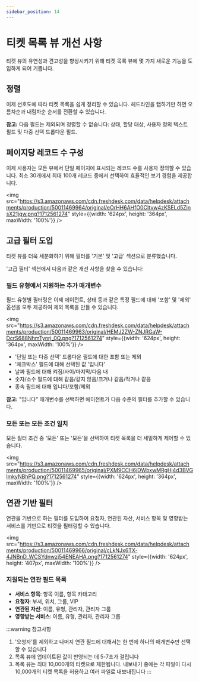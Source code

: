 ```yaml
---
sidebar_position: 14
---
```


# 티켓 목록 뷰 개선 사항

티켓 뷰의 유연성과 견고성을 향상시키기 위해 티켓 목록 뷰에 몇 가지 새로운 기능을 도입하게 되어 기쁩니다.

## 정렬

이제 선호도에 따라 티켓 목록을 쉽게 정리할 수 있습니다. 헤드라인을 탭하기만 하면 오름차순과 내림차순 순서를 전환할 수 있습니다.

**참고:** 다음 필드는 제외되며 정렬할 수 없습니다: 상태, 할당 대상, 사용자 정의 텍스트 필드 및 다중 선택 드롭다운 필드.

## 페이지당 레코드 수 구성

이제 사용자는 모든 뷰에서 단일 페이지에 표시되는 레코드 수를 사용자 정의할 수 있습니다. 최소 30개에서 최대 100개 레코드 중에서 선택하여 효율적인 보기 경험을 제공합니다.

<img src="https://s3.amazonaws.com/cdn.freshdesk.com/data/helpdesk/attachments/production/50011469964/original/eOrHH6AHfO0CItvw4zKSELd5ZinsX21jgw.png?1712561274" style={{width: '624px', height: '364px', maxWidth: '100%'}} />

## 고급 필터 도입

티켓 뷰를 더욱 세분화하기 위해 필터를 '기본' 및 '고급' 섹션으로 분류했습니다.

'고급 필터' 섹션에서 다음과 같은 개선 사항을 찾을 수 있습니다:

### 필드 유형에서 지원하는 추가 매개변수

필드 유형별 필터링은 이제 에이전트, 상태 등과 같은 특정 필드에 대해 '포함' 및 '제외' 옵션을 모두 제공하여 제외 목록을 만들 수 있습니다.

<img src="https://s3.amazonaws.com/cdn.freshdesk.com/data/helpdesk/attachments/production/50011469963/original/HEMJ2ZW-ZNJRGaW-DcrS688NhmTynrj_0Q.png?1712561274" style={{width: '624px', height: '364px', maxWidth: '100%'}} />

- '단일 또는 다중 선택' 드롭다운 필드에 대한 포함 또는 제외
- '체크박스' 필드에 대해 선택된 값 '입니다'
- 날짜 필드에 대해 켜짐/사이/마지막/다음 내
- 숫자/소수 필드에 대해 같음/같지 않음/크거나 같음/작거나 같음
- 종속 필드에 대해 입니다/포함/제외

**참고:** "입니다" 매개변수를 선택하면 에이전트가 다음 수준의 필터를 추가할 수 있습니다.

### 모든 또는 모든 조건 일치

모든 필터 조건 중 '모든' 또는 '모든'을 선택하여 티켓 목록을 더 세밀하게 제어할 수 있습니다.

<img src="https://s3.amazonaws.com/cdn.freshdesk.com/data/helpdesk/attachments/production/50011469965/original/PXM9CCH6jDWbxwMRgHj4d3BVGlmkyNBhPQ.png?1712561274" style={{width: '624px', height: '364px', maxWidth: '100%'}} />

## 연관 기반 필터

연관을 기반으로 하는 필터를 도입하여 요청자, 연관된 자산, 서비스 항목 및 영향받는 서비스를 기반으로 티켓을 필터링할 수 있습니다.

<img src="https://s3.amazonaws.com/cdn.freshdesk.com/data/helpdesk/attachments/production/50011469966/original/cLkNJx6TX-4JNBnD_WCSYdnwzj54ENEAHA.png?1712561274" style={{width: '624px', height: '407px', maxWidth: '100%'}} />

### 지원되는 연관 필드 목록

- **서비스 항목**: 항목 이름, 항목 카테고리
- **요청자**: 부서, 위치, 그룹, VIP
- **연관된 자산**: 이름, 유형, 관리자, 관리자 그룹
- **영향받는 서비스**: 이름, 유형, 관리자, 관리자 그룹

:::warning 참고사항
1. '요청자'를 제외하고 나머지 연관 필드에 대해서는 한 번에 하나의 매개변수만 선택할 수 있습니다
2. 목록 뷰에 업데이트된 값이 반영되는 데 5-7초가 걸립니다
3. 목록 뷰는 최대 10,000개의 티켓으로 제한됩니다. 내보내기 중에는 각 파일이 다시 10,000개의 티켓 목록을 허용하고 여러 파일로 내보내집니다
:::